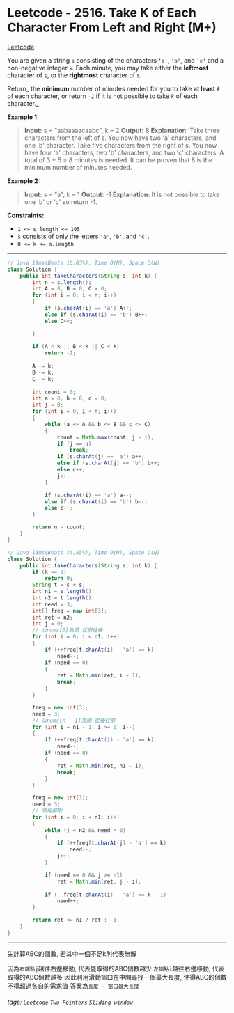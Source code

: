 # Leetcode - 2516. Take K of Each Character From Left and Right (M+)

[Leetcode](https://leetcode.com/problems/take-k-of-each-character-from-left-and-right/)

You are given a string `s` consisting of the characters `'a'`, `'b'`, and `'c'` and a non-negative integer `k`. Each minute, you may take either the **leftmost** character of `s`, or the **rightmost** character of `s`.

Return_ the **minimum** number of minutes needed for you to take **at least** _`k`_ of each character, or return _`-1`_ if it is not possible to take _`k`_ of each character._

**Example 1:**

> **Input:** s = "aabaaaacaabc", k = 2
> **Output:** 8
> **Explanation:** 
> Take three characters from the left of s. You now have two 'a' characters, and one 'b' character.
> Take five characters from the right of s. You now have four 'a' characters, two 'b' characters, and two 'c' characters.
> A total of 3 + 5 = 8 minutes is needed.
> It can be proven that 8 is the minimum number of minutes needed.

**Example 2:**

> **Input:** s = "a", k = 1
> **Output:** -1
> **Explanation:** It is not possible to take one 'b' or 'c' so return -1.

**Constraints:**

-   `1 <= s.length <= 105`
-   `s` consists of only the letters `'a'`, `'b'`, and `'c'`.
-   `0 <= k <= s.length`

---
```java
// Java 19ms(Beats 16.03%), Time O(N), Space O(N)
class Solution {
    public int takeCharacters(String s, int k) {
        int n = s.length();
        int A = 0, B = 0, C = 0;
        for (int i = 0; i < n; i++)
        {
            if (s.charAt(i) == 'a') A++;
            else if (s.charAt(i) == 'b') B++;
            else C++;

        }
        
        if (A < k || B < k || C < k)
            return -1;
        
        A -= k;
        B -= k;
        C -= k;
        
        int count = 0;
        int a = 0, b = 0, c = 0;
        int j = 0;
        for (int i = 0; i < n; i++)
        {
            while (a <= A && b <= B && c <= C)
            {
                count = Math.max(count, j - i);
                if (j == n)
                    break;
                if (s.charAt(j) == 'a') a++;
                else if (s.charAt(j) == 'b') b++;
                else c++;
                j++;
            }

            if (s.charAt(i) == 'a') a--;
            else if (s.charAt(i) == 'b') b--;
            else c--;
        }

        return n - count;
    }
}

// Java 13ms(Beats 74.55%), Time O(N), Space O(N)
class Solution {
    public int takeCharacters(String s, int k) {
        if (k == 0)
            return 0;
        String t = s + s;
        int n1 = s.length();
        int n2 = t.length();
        int need = 3;
        int[] freq = new int[3];
        int ret = n2;
        int j = 0;
		// 以nums[0]為頭 從前往後
        for (int i = 0; i < n1; i++)
        {
            if (++freq[t.charAt(i) - 'a'] == k)
                need--;
            if (need == 0)
            {
                ret = Math.min(ret, i + 1);
                break;
            }
        }

        freq = new int[3];
        need = 3;
		// 以nums[n - 1]為頭 從後往前
        for (int i = n1 - 1; i >= 0; i--)
        {
            if (++freq[t.charAt(i) - 'a'] == k)
                need--;
            if (need == 0)
            {
                ret = Math.min(ret, n1 - i);
                break;
            }
        }

        freq = new int[3];
        need = 3;
		// 頭尾都取
        for (int i = 0; i < n1; i++)
        {
            while (j < n2 && need > 0)
            {
                if (++freq[t.charAt(j) - 'a'] == k)
                    need--;
                j++;
            }

            if (need == 0 && j >= n1)
                ret = Math.min(ret, j - i);
            
            if (--freq[t.charAt(i) - 'a'] == k - 1)
                need++;
        }

        return ret <= n1 ? ret : -1;
    }
}
```
---

先計算ABC的個數, 若其中一個不足k則代表無解

因為`右端點j`越往右邊移動, 代表能取得的ABC個數越少
`左端點i`越往右邊移動, 代表取得的ABC個數越多
因此利用滑動窗口在中間尋找一個最大長度, 使得ABC的個數不得超過各自的需求值
答案為`長度 - 窗口最大長度`

###### tags: `Leetcode` `Two Pointers` `Sliding window`